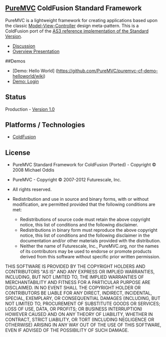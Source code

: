 ## [PureMVC](http://puremvc.github.com/) ColdFusion Standard Framework
PureMVC is a lightweight framework for creating applications based upon the classic [Model-View-Controller](http://en.wikipedia.org/wiki/Model-view-controller) design meta-pattern. This is a ColdFusion port of the [AS3 reference implementation of the Standard Version](https://github.com/PureMVC/puremvc-as3-standard-framework/wiki). 

* [Discussion](http://forums.puremvc.org/index.php?board=71.0)
* [Overview Presentation](http://puremvc.tv/#P100)

##Demos
* [Demo: Hello World] (https://github.com/PureMVC/puremvc-cf-demo-helloworld/wiki) 
* [Demo: Login](https://github.com/PureMVC/puremvc-cf-demo-login/wiki)

## Status
Production - [Version 1.0](https://github.com/PureMVC/puremvc-cf-standard-framework/blob/master/VERSION)

## Platforms / Technologies
* [ColdFusion](http://en.wikipedia.org/wiki/ColdFusion)

## License
* PureMVC Standard Framework for ColdFusion (Ported) - Copyright © 2008 Michael Oddis
* PureMVC - Copyright © 2007-2012 Futurescale, Inc.
* All rights reserved.

* Redistribution and use in source and binary forms, with or without modification, are permitted provided that the following conditions are met:

  * Redistributions of source code must retain the above copyright notice, this list of conditions and the following disclaimer.
  * Redistributions in binary form must reproduce the above copyright notice, this list of conditions and the following disclaimer in the documentation and/or other materials provided with the distribution.
  * Neither the name of Futurescale, Inc., PureMVC.org, nor the names of its contributors may be used to endorse or promote products derived from this software without specific prior written permission.

THIS SOFTWARE IS PROVIDED BY THE COPYRIGHT HOLDERS AND CONTRIBUTORS "AS IS" AND ANY EXPRESS OR IMPLIED WARRANTIES, INCLUDING, BUT NOT LIMITED TO, THE IMPLIED WARRANTIES OF MERCHANTABILITY AND FITNESS FOR A PARTICULAR PURPOSE ARE DISCLAIMED. IN NO EVENT SHALL THE COPYRIGHT HOLDER OR CONTRIBUTORS BE LIABLE FOR ANY DIRECT, INDIRECT, INCIDENTAL, SPECIAL, EXEMPLARY, OR CONSEQUENTIAL DAMAGES (INCLUDING, BUT NOT LIMITED TO, PROCUREMENT OF SUBSTITUTE GOODS OR SERVICES; LOSS OF USE, DATA, OR PROFITS; OR BUSINESS INTERRUPTION) HOWEVER CAUSED AND ON ANY THEORY OF LIABILITY, WHETHER IN CONTRACT, STRICT LIABILITY, OR TORT (INCLUDING NEGLIGENCE OR OTHERWISE) ARISING IN ANY WAY OUT OF THE USE OF THIS SOFTWARE, EVEN IF ADVISED OF THE POSSIBILITY OF SUCH DAMAGE.